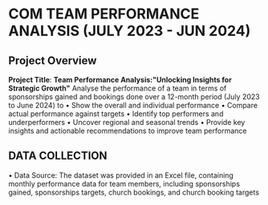 # COM TEAM PERFORMANCE ANALYSIS (JULY 2023 - JUN 2024)
## Project Overview
**Project Title**: **Team Performance Analysis:"Unlocking Insights for Strategic Growth"**
 Analyse the performance of a team in terms of sponsorships gained and bookings done over a 12-month period (July 2023 to June 2024) to 
•	Show the overall and individual performance
•	Compare actual performance against targets
•	Identify top performers and underperformers
•	Uncover regional and seasonal trends
•	Provide key insights and actionable recommendations to improve team performance
## DATA COLLECTION
•	Data Source: The dataset was provided in an Excel file, containing monthly performance data for team members, including sponsorships gained, sponsorships targets, church bookings, and church booking targets

